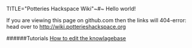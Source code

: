 TITLE="Potteries Hackspace Wiki"~#~ Hello world!

If you are viewing this page on github.com then the links will 404-error: head over to <http://wiki.potterieshackspace.org>

######Tutorials
[How to edit the knowlagebase](pages/tutorials/editing_knowlegebase.html)
